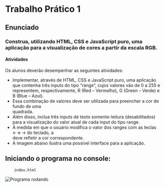 # Trabalho Prático 1

## Enunciado

### Construa, utilizando HTML, CSS e JavaScript puro, uma aplicação para a visualização de cores a partir da escala RGB.

#### Atividades

Os alunos deverão desempenhar as seguintes atividades:

- Implementar, através de HTML, CSS e JavaScript puro, uma aplicação que contenha três inputs do tipo “range”, cujos valores vão de 0 a 255 e representem, respectivamente, R (Red – Vermelho), G (Green – Verde) e B (Blue – Azul).
- Essa combinação de valores deve ser utilizada para preencher a cor de fundo de uma <div> quadrada.
- Além disso, inclua três inputs de texto somente-leitura (desabilitados) para a visualização do valor atual de cada input do tipo range.
- À medida em que o usuário modifica o valor dos ranges com as teclas ← e → do teclado, a <div> deve refletir a cor correspondente.
- A imagem abaixo ilustra uma possível interface para a aplicação.

## Iniciando o programa no console:

```
    index.html
```

![Programa rodando](https://j.gifs.com/k8Go65.gif)

